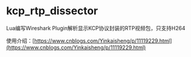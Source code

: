 # kcp_rtp_dissector
Lua编写Wireshark Plugin解析显示KCP协议封装的RTP视频包，只支持H264

使用介绍：[https://www.cnblogs.com/Yinkaisheng/p/11119229.html](https://www.cnblogs.com/Yinkaisheng/p/11119229.html)
